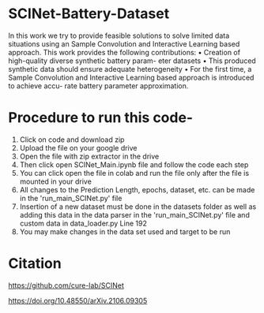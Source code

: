 # SCINet-Battery-Dataset

In this work we try to provide feasible solutions to solve
limited data situations using an Sample Convolution and
Interactive Learning based approach. This work provides the
following contributions:
• Creation of high-quality diverse synthetic battery param-
eter datasets
• This produced synthetic data should ensure adequate
heterogeneity
• For the first time, a Sample Convolution and Interactive
Learning based approach is introduced to achieve accu-
rate battery parameter approximation.

# Procedure to run this code- 

1. Click on code and download zip
2. Upload the file on your google drive
3. Open the file with zip extractor in the drive
4. Then click open SCINet_Main.ipynb file and follow the code each step
5. You can click open the file in colab and run the file only after the file is mounted in your drive
6. All changes to the Prediction Length, epochs, dataset, etc. can be made in the 'run_main_SCINet.py' file 
7. Insertion of a new dataset must be done in the datasets folder as well as adding this data in the data parser in the 'run_main_SCINet.py' file and custom data in data_loader.py Line 192
8. You may make changes in the data set used and target to be run












# Citation 
https://github.com/cure-lab/SCINet

https://doi.org/10.48550/arXiv.2106.09305
